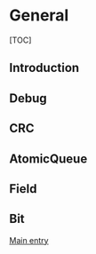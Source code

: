 # General

[TOC]

## Introduction

## Debug

## CRC

## AtomicQueue

## Field

## Bit
[Main entry](/General/Bit/Bit.md)
